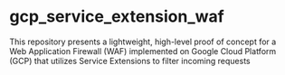 # gcp_service_extension_waf
This repository presents a lightweight, high-level proof of concept for a Web Application Firewall (WAF) implemented on Google Cloud Platform (GCP) that utilizes Service Extensions to filter incoming requests
